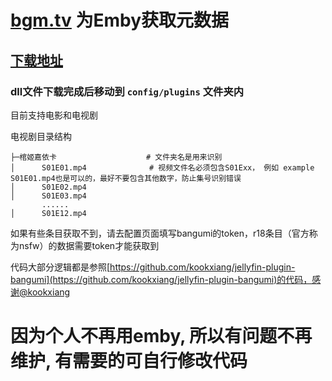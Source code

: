 # [bgm.tv](https://bgm.tv) 为Emby获取元数据

## [下载地址](https://github.com/fuxin052/Emby.Plugins.Bangumi/raw/main/Emby.Plugins.Bangumi/bin/Release/net6.0/Emby.Plugins.Bangumi.dll) 

### dll文件下载完成后移动到 `config/plugins` 文件夹内

目前支持电影和电视剧

电视剧目录结构
```
├─棺姬嘉依卡                    # 文件夹名是用来识别
│      S01E01.mp4              # 视频文件名必须包含S01Exx， 例如 example S01E01.mp4也是可以的，最好不要包含其他数字，防止集号识别错误
│      S01E02.mp4
│      S01E03.mp4
       ......
│      S01E12.mp4

```

如果有些条目获取不到，请去配置页面填写bangumi的token，r18条目（官方称为nsfw）的数据需要token才能获取到


代码大部分逻辑都是参照[https://github.com/kookxiang/jellyfin-plugin-bangumi](https://github.com/kookxiang/jellyfin-plugin-bangumi)的代码，感谢@kookxiang

# 因为个人不再用emby, 所以有问题不再维护, 有需要的可自行修改代码
